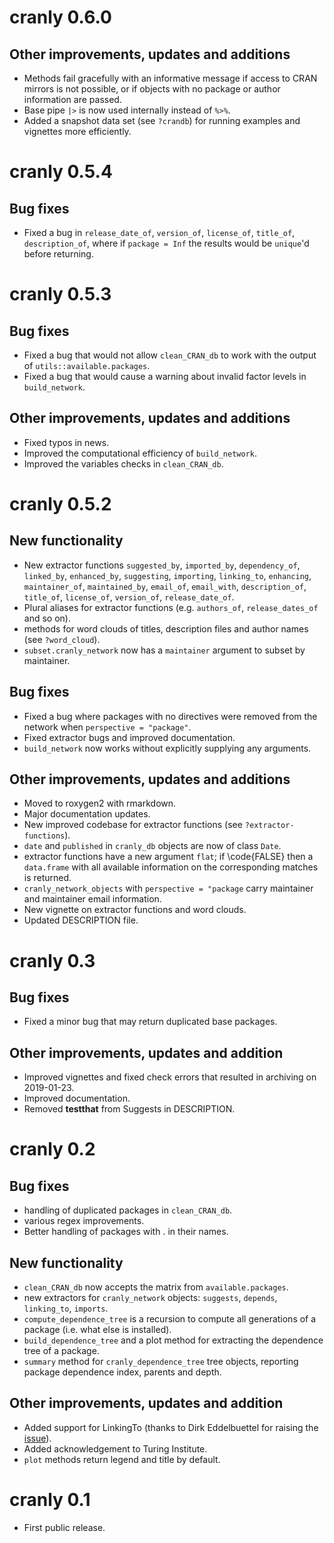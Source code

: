 # cranly 0.6.0
## Other improvements, updates and additions

* Methods fail gracefully with an informative message if access to CRAN mirrors is not possible, or if objects with no package or author information are passed.
* Base pipe `|>` is now used internally instead of `%>%`.
* Added a snapshot data set (see `?crandb`) for running examples and vignettes more efficiently.

# cranly 0.5.4

## Bug fixes
* Fixed a bug in `release_date_of`, `version_of`, `license_of`, `title_of`, `description_of`, where if `package = Inf` the results would be `unique`'d before returning.

# cranly 0.5.3

## Bug fixes
* Fixed a bug that would not allow `clean_CRAN_db` to work with the output of `utils::available.packages`.
* Fixed a bug that would cause a warning about invalid factor levels in `build_network`.

## Other improvements, updates and additions
* Fixed typos in news.
* Improved the computational efficiency of `build_network`.
* Improved the variables checks in `clean_CRAN_db`.

# cranly 0.5.2

## New functionality
* New extractor functions `suggested_by`, `imported_by`, `dependency_of`, `linked_by`, `enhanced_by`, `suggesting`, `importing`, `linking_to`, `enhancing`, `maintainer_of`, `maintained_by`, `email_of`, `email_with`, `description_of`, `title_of`, `license_of`, `version_of`, `release_date_of`.
* Plural aliases for extractor functions (e.g. `authors_of`, `release_dates_of` and so on).
* methods for word clouds of titles, description files and author names (see `?word_cloud`).
* `subset.cranly_network` now has a `maintainer` argument to subset by maintainer.

## Bug fixes
* Fixed a bug where packages with no directives were removed from the network when `perspective = "package"`.
* Fixed extractor bugs and improved documentation.
* `build_network` now works without explicitly supplying any arguments.

## Other improvements, updates and additions
* Moved to roxygen2 with rmarkdown.
* Major documentation updates.
* New improved codebase for extractor functions (see `?extractor-functions`).
* `date` and `published` in `cranly_db` objects are now of class `Date`.
* extractor functions have a new argument `flat`; if \code{FALSE} then a `data.frame` with all available information on the corresponding matches is returned.
* `cranly_network_objects` with `perspective = "package` carry maintainer and maintainer email information.
* New vignette on extractor functions and word clouds.
* Updated DESCRIPTION file.

# cranly 0.3

## Bug fixes
* Fixed a minor bug that may return duplicated base packages.

## Other improvements, updates and addition
* Improved vignettes and fixed check errors that resulted in archiving on 2019-01-23.
* Improved documentation.
* Removed **testthat** from Suggests in DESCRIPTION.

# cranly 0.2

## Bug fixes
* handling of duplicated packages in `clean_CRAN_db`.
* various regex improvements.
* Better handling of packages with . in their names.

## New functionality
* `clean_CRAN_db` now accepts the matrix from `available.packages`.
* new extractors for `cranly_network` objects: `suggests`, `depends`, `linking_to`, `imports`.
* `compute_dependence_tree` is a recursion to compute all generations of a package (i.e. what else is installed).
* `build_dependence_tree` and a plot method for extracting the dependence tree of a package.
* `summary` method for `cranly_dependence_tree` tree objects, reporting package dependence index, parents and depth.

## Other improvements, updates and addition
* Added support for LinkingTo (thanks to Dirk Eddelbuettel for raising the [issue](https://github.com/ikosmidis/cranly/issues/1)).
* Added acknowledgement to Turing Institute.
* `plot` methods return legend and title by default.


# cranly 0.1

* First public release.



